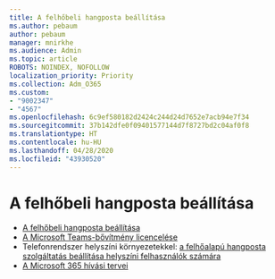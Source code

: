 ```yaml
---
title: A felhőbeli hangposta beállítása
ms.author: pebaum
author: pebaum
manager: mnirkhe
ms.audience: Admin
ms.topic: article
ROBOTS: NOINDEX, NOFOLLOW
localization_priority: Priority
ms.collection: Adm_O365
ms.custom:
- "9002347"
- "4567"
ms.openlocfilehash: 6c9ef580182d2424c244d24d7652e7acb94e7f34
ms.sourcegitcommit: 37b142dfe0f09401577144d7f8727bd2c04af0f8
ms.translationtype: HT
ms.contentlocale: hu-HU
ms.lasthandoff: 04/28/2020
ms.locfileid: "43930520"
---
```

# <a name="set-up-cloud-voicemail"></a>A felhőbeli hangposta beállítása

- [A felhőbeli hangposta beállítása](https://docs.microsoft.com/microsoftteams/set-up-phone-system-voicemail) 
- [A Microsoft Teams-bővítmény licencelése](https://docs.microsoft.com/microsoftteams/teams-add-on-licensing/microsoft-teams-add-on-licensing) 
- Telefonrendszer helyszíni környezetekkel: [a felhőalapú hangposta szolgáltatás beállítása helyszíni felhasználók számára](https://docs.microsoft.com/skypeforbusiness/hybrid/configure-cloud-voicemail) 
- [A Microsoft 365 hívási tervei](https://docs.microsoft.com//microsoftteams/calling-plans-for-office-365) 

